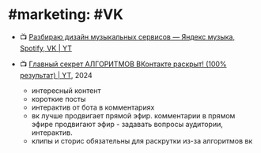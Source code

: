 # #marketing: #VK

- :tv: [Разбираю дизайн музыкальных сервисов — Яндекс музыка, Spotify, VK | YT](https://www.youtube.com/watch?v=ZdPolnUP0_8)

- :tv: [Главный секрет АЛГОРИТМОВ ВКонтакте раскрыт! (100% результат) | YT](https://www.youtube.com/watch?v=bjrYO6g58sg), 2024
	- интересный контент
	- короткие посты
	- интерактив от бота в комментариях
	- вк лучше продвигает прямой эфир. комментарии в прямом эфире продвигают эфир - задавать вопросы аудитории, интерактив.
	- клипы и сторис обязательны для раскрутки из-за алгоритмов вк